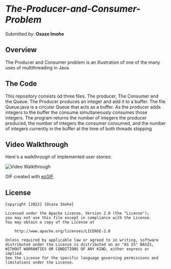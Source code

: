 # *The-Producer-and-Consumer-Problem*
Submitted by: **Osaze Imohe**

## Overview

The Producer and Consumer problem is an illustration of one of the many uses of multithreading in Java. 

## The Code
This repository consists od three files. The producer, The Consumer and the Queue. The Producer produces an integer and add it to a buffer. The file Queue.java
is a circular Queue that acts as a buffer. As the producer adds integers to the buffer the consume simultaneously consumes those integers. The program returns 
the number of integers the producer produced, the number of integers the consumer consumed, and the number of integers currently in the buffer at the time of
both threads stopping

## Video Walkthrough

Here's a walkthrough of implemented user stories:

<img src='walkthrou![ezgif com-gif-maker](https://user-images.githubusercontent.com/77579038/172033199-93a0a038-4a07-4ff5-a84f-132e7223e4d5.gif)
gh.gif' title='Video Walkthrough' width='' alt='Video Walkthrough' />

GIF created with [ezGIF](https://ezgif.com/).


## License

    Copyright [2022] [Osaze Imohe]

    Licensed under the Apache License, Version 2.0 (the "License");
    you may not use this file except in compliance with the License.
    You may obtain a copy of the License at

        http://www.apache.org/licenses/LICENSE-2.0

    Unless required by applicable law or agreed to in writing, software
    distributed under the License is distributed on an "AS IS" BASIS,
    WITHOUT WARRANTIES OR CONDITIONS OF ANY KIND, either express or implied.
    See the License for the specific language governing permissions and
    limitations under the License.
